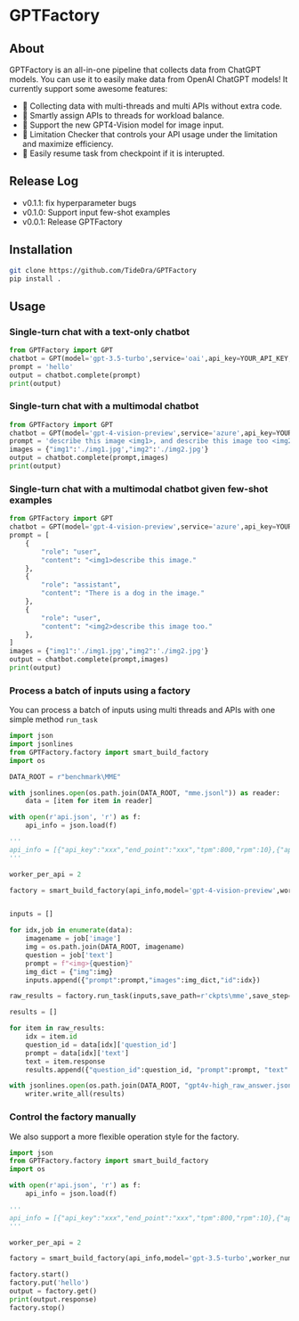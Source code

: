 # GPTFactory

## About

GPTFactory is an all-in-one pipeline that collects data from ChatGPT models. You can use it to easily make data from OpenAI ChatGPT models!
It currently support some awesome features:
 - 🚀 Collecting data with multi-threads and multi APIs without extra code.
 - 🚀 Smartly assign APIs to threads for workload balance.
 - 🚀 Support the new GPT4-Vision model for image input.
 - 🚀 Limitation Checker that controls your API usage under the limitation and maximize efficiency.
 - 🚀 Easily resume task from checkpoint if it is interupted.

## Release Log
 - v0.1.1: fix hyperparameter bugs
 - v0.1.0: Support input few-shot examples
 - v0.0.1: Release GPTFactory

## Installation
```bash
git clone https://github.com/TideDra/GPTFactory
pip install .
```

## Usage
### Single-turn chat with a text-only chatbot
```python
from GPTFactory import GPT
chatbot = GPT(model='gpt-3.5-turbo',service='oai',api_key=YOUR_API_KEY,end_point=YOUR_END_POINT)
prompt = 'hello'
output = chatbot.complete(prompt)
print(output)
```

### Single-turn chat with a multimodal chatbot
```python
from GPTFactory import GPT
chatbot = GPT(model='gpt-4-vision-preview',service='azure',api_key=YOUR_API_KEY,end_point=YOUR_END_POINT)
prompt = 'describe this image <img1>, and describe this image too <img2>.'
images = {"img1":'./img1.jpg',"img2":'./img2.jpg'}
output = chatbot.complete(prompt,images)
print(output)
```

### Single-turn chat with a multimodal chatbot given few-shot examples
```python
from GPTFactory import GPT
chatbot = GPT(model='gpt-4-vision-preview',service='azure',api_key=YOUR_API_KEY,end_point=YOUR_END_POINT)
prompt = [
    {
        "role": "user",
        "content": "<img1>describe this image."
    },
    {
        "role": "assistant",
        "content": "There is a dog in the image."
    },
    {
        "role": "user",
        "content": "<img2>describe this image too."
    },
]
images = {"img1":'./img1.jpg',"img2":'./img2.jpg'}
output = chatbot.complete(prompt,images)
print(output)
```

### Process a batch of inputs using a factory
You can process a batch of inputs using multi threads and APIs with one simple method `run_task` 
```python
import json
import jsonlines
from GPTFactory.factory import smart_build_factory
import os

DATA_ROOT = r"benchmark\MME"

with jsonlines.open(os.path.join(DATA_ROOT, "mme.jsonl")) as reader:
    data = [item for item in reader]

with open(r'api.json', 'r') as f:
    api_info = json.load(f)

'''
api_info = [{"api_key":"xxx","end_point":"xxx","tpm":800,"rpm":10},{"api_key":"xxx","end_point":"xxx","tpm":800,"rpm":10}], where tpm and rpm are the token_per_minute and request_per_minute limitation of each API
'''

worker_per_api = 2

factory = smart_build_factory(api_info,model='gpt-4-vision-preview',worker_num=worker_per_api*len(api_info),detail="high")


inputs = []

for idx,job in enumerate(data):
    imagename = job['image']
    img = os.path.join(DATA_ROOT, imagename)
    question = job['text']
    prompt = f"<img>{question}"
    img_dict = {"img":img}
    inputs.append({"prompt":prompt,"images":img_dict,"id":idx})

raw_results = factory.run_task(inputs,save_path=r'ckpts\mme',save_step=500,save_total_limit=2)

results = []

for item in raw_results:
    idx = item.id
    question_id = data[idx]['question_id']
    prompt = data[idx]['text']
    text = item.response
    results.append({"question_id":question_id, "prompt":prompt, "text":text})

with jsonlines.open(os.path.join(DATA_ROOT, "gpt4v-high_raw_answer.jsonl"), "w") as writer:
    writer.write_all(results)
```

### Control the factory manually
We also support a more flexible operation style for the factory.
```python
import json
from GPTFactory.factory import smart_build_factory
import os

with open(r'api.json', 'r') as f:
    api_info = json.load(f)

'''
api_info = [{"api_key":"xxx","end_point":"xxx","tpm":800,"rpm":10},{"api_key":"xxx","end_point":"xxx","tpm":800,"rpm":10}], where tpm and rpm are the token_per_minute and request_per_minute limitation of each API
'''

worker_per_api = 2

factory = smart_build_factory(api_info,model='gpt-3.5-turbo',worker_num=worker_per_api*len(api_info),detail="high")

factory.start()
factory.put('hello')
output = factory.get()
print(output.response)
factory.stop()
```